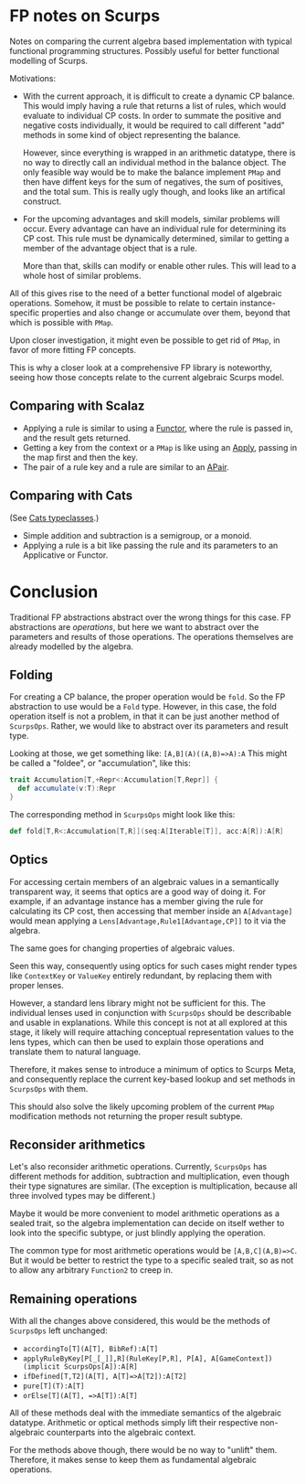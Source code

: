 # FP notes on Scurps

Notes on comparing the current algebra based implementation with typical functional programming structures.
Possibly useful for better functional modelling of Scurps.

Motivations:

* With the current approach, it is difficult to create a dynamic CP balance.
  This would imply having a rule that returns a list of rules, which would evaluate to individual CP costs.
  In order to summate the positive and negative costs individually, it would be required to call different "add" methods
   in some kind of object representing the balance.

  However, since everything is wrapped in an arithmetic datatype, there is no way to directly call an individual method
   in the balance object.
  The only feasible way would be to make the balance implement `PMap` and then have diffent keys for the sum of
   negatives, the sum of positives, and the total sum.
  This is really ugly though, and looks like an artifical construct.

* For the upcoming advantages and skill models, similar problems will occur.
  Every advantage can have an individual rule for determining its CP cost.
  This rule must be dynamically determined, similar to getting a member of the advantage object that is a rule.

  More than that, skills can modify or enable other rules.
  This will lead to a whole host of similar problems.

All of this gives rise to the need of a better functional model of algebraic operations.
Somehow, it must be possible to relate to certain instance-specific properties and also change or accumulate over them,
 beyond that which is possible with `PMap`.

Upon closer investigation, it might even be possible to get rid of `PMap`, in favor of more fitting FP concepts.

This is why a closer look at a comprehensive FP library is noteworthy, seeing how those concepts relate to the current
 algebraic Scurps model.

## Comparing with Scalaz

* Applying a rule is similar to using a [Functor], where the rule is passed in, and the result gets returned.
* Getting a key from the context or a `PMap` is like using an [Apply], passing in the map first and then the key.
* The pair of a rule key and a rule are similar to an [APair].

## Comparing with Cats

(See [Cats typeclasses].)

* Simple addition and subtraction is a semigroup, or a monoid.
* Applying a rule is a bit like passing the rule and its parameters to an Applicative or Functor.

# Conclusion

Traditional FP abstractions abstract over the wrong things for this case.
FP abstractions are _operations_, but here we want to abstract over the parameters and results of those operations.
The operations themselves are already modelled by the algebra.

## Folding

For creating a CP balance, the proper operation would be `fold`.
So the FP abstraction to use would be a `Fold` type.
However, in this case, the fold operation itself is not a problem, in that it can be just another method of `ScurpsOps`.
Rather, we would like to abstract over its parameters and result type.

Looking at those, we get something like: `[A,B](A)((A,B)=>A):A`
This might be called a "foldee", or "accumulation", like this:

```scala
trait Accumulation[T,+Repr<:Accumulation[T,Repr]] {
  def accumulate(v:T):Repr
}
```

The corresponding method in `ScurpsOps` might look like this:

```scala
def fold[T,R<:Accumulation[T,R]](seq:A[Iterable[T]], acc:A[R]):A[R]
```

## Optics

For accessing certain members of an algebraic values in a semantically transparent way, it seems that optics are a good
 way of doing it.
For example, if an advantage instance has a member giving the rule for calculating its CP cost, then accessing that
 member inside an `A[Advantage]` would mean applying a `Lens[Advantage,Rule1[Advantage,CP]]` to it via the algebra.

The same goes for changing properties of algebraic values.

Seen this way, consequently using optics for such cases might render types like `ContextKey` or `ValueKey` entirely
 redundant, by replacing them with proper lenses.

However, a standard lens library might not be sufficient for this.
The individual lenses used in conjunction with `ScurpsOps` should be describable and usable in explanations.
While this concept is not at all explored at this stage, it likely will require attaching conceptual representation
 values to the lens types, which can then be used to explain those operations and translate them to natural language.

Therefore, it makes sense to introduce a minimum of optics to Scurps Meta, and consequently replace the current
 key-based lookup and set methods in `ScurpsOps` with them.

This should also solve the likely upcoming problem of the current `PMap` modification methods not returning the proper
 result subtype.

## Reconsider arithmetics

Let's also reconsider arithmetic operations.
Currently, `ScurpsOps` has different methods for addition, subtraction and multiplication, even though their type
 signatures are similar.
(The exception is multiplication, because all three involved types may be different.)

Maybe it would be more convenient to model arithmetic operations as a sealed trait, so the algebra implementation can
 decide on itself wether to look into the specific subtype, or just blindly applying the operation.

The common type for most arithmetic operations would be `[A,B,C](A,B)=>C`.
But it would be better to restrict the type to a specific sealed trait, so as not to allow any arbitrary `Function2` to
 creep in.

## Remaining operations

With all the changes above considered, this would be the methods of `ScurpsOps` left unchanged:
* `accordingTo[T](A[T], BibRef):A[T]`
* `applyRuleByKey[P[_[_]],R](RuleKey[P,R], P[A], A[GameContext])(implicit ScurpsOps[A]):A[R]`
* `ifDefined[T,T2](A[T], A[T]=>A[T2]):A[T2]`
* `pure[T](T):A[T]`
* `orElse[T](A[T], =>A[T]):A[T]`

All of these methods deal with the immediate semantics of the algebraic datatype.
Arithmetic or optical methods simply lift their respective non-algebraic counterparts into the algebraic context.

For the methods above though, there would be no way to "unlift" them.
Therefore, it makes sense to keep them as fundamental algebraic operations.

[APair]: https://github.com/scalaz/scalaz/blob/series/7.3.x/core/src/main/scala/scalaz/APair.scala
[Apply]: https://github.com/scalaz/scalaz/blob/series/7.3.x/core/src/main/scala/scalaz/Apply.scala
[Cats typeclasses]: https://typelevel.org/cats/typeclasses
[Functor]: https://github.com/scalaz/scalaz/blob/series/7.3.x/core/src/main/scala/scalaz/Functor.scala
